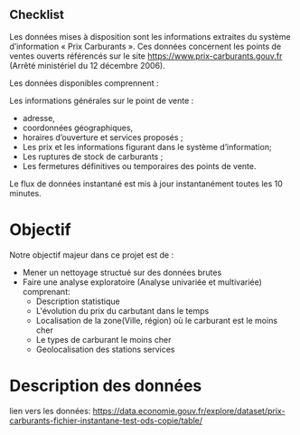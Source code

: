 ## Checklist

Les données mises à disposition sont les informations extraites du système d’information « Prix Carburants ». Ces données concernent les points de ventes ouverts référencés sur le site https://www.prix-carburants.gouv.fr (Arrêté ministériel du 12 décembre 2006).

Les données disponibles comprennent :

Les informations générales sur le point de vente : 
* adresse, 
* coordonnées géographiques, 
* horaires d’ouverture et services proposés ;
* Les prix et les informations figurant dans le système d’information;
* Les ruptures de stock de carburants ;
* Les fermetures définitives ou temporaires des points de vente.

Le flux de données instantané est mis à jour instantanément toutes les 10 minutes.

# Objectif
Notre objectif majeur dans ce projet est de :
* Mener un nettoyage structué sur des données brutes
* Faire une analyse exploratoire (Analyse univariée et multivariée) comprenant:
    * Description statistique
    * L'évolution du prix du carbutant dans le temps   
    * Localisation de  la zone(Ville, région)  où le carburant est le moins cher
    * Le types de carburant le moins cher
    * Geolocalisation des stations services

# Description des données

lien vers les données: https://data.economie.gouv.fr/explore/dataset/prix-carburants-fichier-instantane-test-ods-copie/table/
